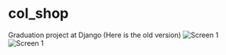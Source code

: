 # col_shop
Graduation project at Django (Here is the old version)
![Screen 1](https://raw.githubusercontent.com/born-to-die/col_shop/master/screens/screen_1.png)
![Screen 1](https://raw.githubusercontent.com/born-to-die/col_shop/master/screens/screen_2.png)
